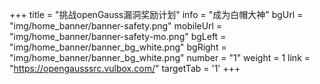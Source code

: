 +++
title = "挑战openGauss漏洞奖励计划"
info = "成为白帽大神"
bgUrl = "img/home_banner/banner-safety.png" 
mobileUrl = "img/home_banner/banner-safety-mo.png"
bgLeft = "img/home_banner/banner_bg_white.png"
bgRight = "img/home_banner/banner_bg_white.png"
number = "1"
weight =  1
link = "https://opengausssrc.vulbox.com/"
targetTab = '1'
+++
